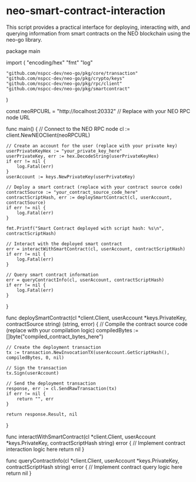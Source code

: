 # neo-smart-contract-interaction 
This script provides a practical interface for deploying, interacting with, and querying information from smart contracts on the NEO blockchain using the neo-go library. 

package main

import (
	"encoding/hex"
	"fmt"
	"log"

	"github.com/nspcc-dev/neo-go/pkg/core/transaction"
	"github.com/nspcc-dev/neo-go/pkg/crypto/keys"
	"github.com/nspcc-dev/neo-go/pkg/rpc/client"
	"github.com/nspcc-dev/neo-go/pkg/smartcontract"
)

const neoRPCURL = "http://localhost:20332" // Replace with your NEO RPC node URL

func main() {
	// Connect to the NEO RPC node
	cl := client.NewNEOClient(neoRPCURL)

	// Create an account for the user (replace with your private key)
	userPrivateKeyHex := "your_private_key_here"
	userPrivateKey, err := hex.DecodeString(userPrivateKeyHex)
	if err != nil {
		log.Fatal(err)
	}
	userAccount := keys.NewPrivateKey(userPrivateKey)

	// Deploy a smart contract (replace with your contract source code)
	contractSource := "your_contract_source_code_here"
	contractScriptHash, err := deploySmartContract(cl, userAccount, contractSource)
	if err != nil {
		log.Fatal(err)
	}

	fmt.Printf("Smart Contract deployed with script hash: %s\n", contractScriptHash)

	// Interact with the deployed smart contract
	err = interactWithSmartContract(cl, userAccount, contractScriptHash)
	if err != nil {
		log.Fatal(err)
	}

	// Query smart contract information
	err = queryContractInfo(cl, userAccount, contractScriptHash)
	if err != nil {
		log.Fatal(err)
	}
}

func deploySmartContract(cl *client.Client, userAccount *keys.PrivateKey, contractSource string) (string, error) {
	// Compile the contract source code (replace with your compilation logic)
	compiledBytes := []byte("compiled_contract_bytes_here")

	// Create the deployment transaction
	tx := transaction.NewInvocationTX(userAccount.GetScriptHash(), compiledBytes, 0, nil)

	// Sign the transaction
	tx.Sign(userAccount)

	// Send the deployment transaction
	response, err := cl.SendRawTransaction(tx)
	if err != nil {
		return "", err
	}

	return response.Result, nil
}

func interactWithSmartContract(cl *client.Client, userAccount *keys.PrivateKey, contractScriptHash string) error {
	// Implement contract interaction logic here
	return nil
}

func queryContractInfo(cl *client.Client, userAccount *keys.PrivateKey, contractScriptHash string) error {
	// Implement contract query logic here
	return nil
}
